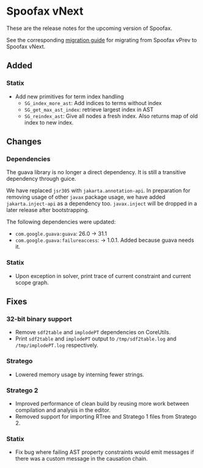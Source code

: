 # Spoofax vNext

These are the release notes for the upcoming version of Spoofax.

See the corresponding [migration guide](../migrate/vnext.md) for migrating from Spoofax vPrev to Spoofax vNext.

## Added

### Statix

- Add new primitives for term index handling
  - `SG_index_more_ast`: Add indices to terms without index
  - `SG_get_max_ast_index`: retrieve largest index in AST
  - `SG_reindex_ast`: Give all nodes a fresh index. Also returns map of old index to new index.

## Changes

### Dependencies

The guava library is no longer a direct dependency. It is still a transitive dependency through guice.

We have replaced `jsr305` with `jakarta.annotation-api`. In preparation for removing usage of other `javax` package usage, we have added `jakarta.inject-api` as a dependency too. `javax.inject` will be dropped in a later release after bootstrapping.

The following dependencies were updated:

- `com.google.guava:guava`: 26.0 -> 31.1
- `com.google.guava:failureaccess`: -> 1.0.1. Added because guava needs it.

### Statix

- Upon exception in solver, print trace of current constraint and current scope graph.

## Fixes

### 32-bit binary support

- Remove `sdf2table` and `implodePT` dependencies on CoreUtils.
- Print `sdf2table` and `implodePT` output to `/tmp/sdf2table.log` and `/tmp/implodePT.log` respectively.

### Stratego

- Lowered memory usage by interning fewer strings.

### Stratego 2

- Improved performance of clean build by reusing more work between compilation and analysis in the editor.
- Removed support for importing RTree and Stratego 1 files from Stratego 2.

### Statix

- Fix bug where failing AST property constraints would emit messages if there was a custom message in the causation chain.
